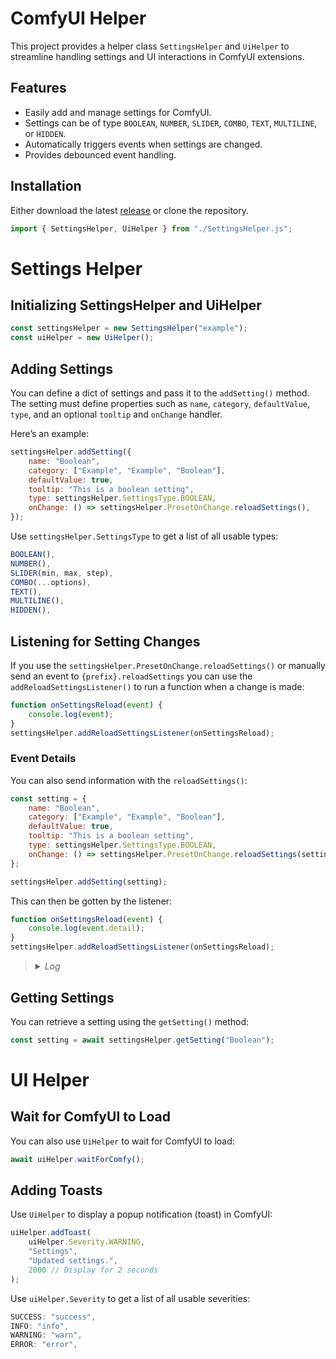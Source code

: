# ComfyUI Helper

This project provides a helper class `SettingsHelper` and `UiHelper` to streamline handling settings and UI interactions in ComfyUI extensions.

## Features
- Easily add and manage settings for ComfyUI.
- Settings can be of type `BOOLEAN`, `NUMBER`, `SLIDER`, `COMBO`, `TEXT`, `MULTILINE`, or `HIDDEN`.
- Automatically triggers events when settings are changed.
- Provides debounced event handling.

## Installation
Either download the latest [release](https://github.com/sn0w12/ComfyUIHelper/releases/latest) or clone the repository.

```js
import { SettingsHelper, UiHelper } from "./SettingsHelper.js";
```

# Settings Helper

## Initializing SettingsHelper and UiHelper

```js
const settingsHelper = new SettingsHelper("example");
const uiHelper = new UiHelper();
```

## Adding Settings

You can define a dict of settings and pass it to the `addSetting()` method. The setting must define properties such as `name`, `category`, `defaultValue`, `type`, and an optional `tooltip` and `onChange` handler.

Here’s an example:

```js
settingsHelper.addSetting({
    name: "Boolean",
    category: ["Example", "Example", "Boolean"],
    defaultValue: true,
    tooltip: "This is a boolean setting",
    type: settingsHelper.SettingsType.BOOLEAN,
    onChange: () => settingsHelper.PresetOnChange.reloadSettings(),
});
```

Use `settingsHelper.SettingsType` to get a list of all usable types:

```js
BOOLEAN(),
NUMBER(),
SLIDER(min, max, step),
COMBO(...options),
TEXT(),
MULTILINE(),
HIDDEN(),
```

## Listening for Setting Changes

If you use the `settingsHelper.PresetOnChange.reloadSettings()` or manually send an event to `{prefix}.reloadSettings` you can use the `addReloadSettingsListener()` to run a function when a change is made:

```js
function onSettingsReload(event) {
    console.log(event);
}
settingsHelper.addReloadSettingsListener(onSettingsReload);
```

### Event Details

You can also send information with the `reloadSettings()`:

```js
const setting = {
    name: "Boolean",
    category: ["Example", "Example", "Boolean"],
    defaultValue: true,
    tooltip: "This is a boolean setting",
    type: settingsHelper.SettingsType.BOOLEAN,
    onChange: () => settingsHelper.PresetOnChange.reloadSettings(setting), // Send this setting in the event
};

settingsHelper.addSetting(setting);
```

This can then be gotten by the listener:

```js
function onSettingsReload(event) {
    console.log(event.detail);
}
settingsHelper.addReloadSettingsListener(onSettingsReload);
```

> <details>
>    <summary><i>Log</i></summary>
>
>   ```json
>   {
>       "name": "Boolean",
>       "category": [
>           "Example",
>           "Example",
>           "Boolean"
>       ],
>       "defaultValue": true,
>       "tooltip": "This is a boolean setting",
>       "id": "example.boolean",
>       "eventSrc": "individual"
>   }


## Getting Settings

You can retrieve a setting using the `getSetting()` method:

```js
const setting = await settingsHelper.getSetting("Boolean");
```

# UI Helper

## Wait for ComfyUI to Load

You can also use `UiHelper` to wait for ComfyUI to load:

```js
await uiHelper.waitForComfy();
```

## Adding Toasts

Use `UiHelper` to display a popup notification (toast) in ComfyUI:

```js
uiHelper.addToast(
    uiHelper.Severity.WARNING,
    "Settings",
    "Updated settings.",
    2000 // Display for 2 seconds
);
```

Use `uiHelper.Severity` to get a list of all usable severities:

```js
SUCCESS: "success",
INFO: "info",
WARNING: "warn",
ERROR: "error",
```
